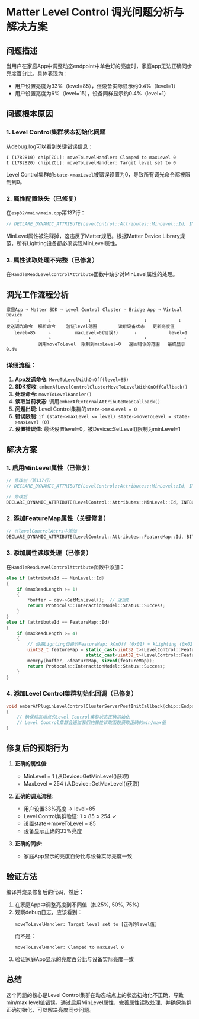 # Matter Level Control 调光问题分析与解决方案

## 问题描述
当用户在家庭App中调整动态endpoint中单色灯的亮度时，家庭app无法正确同步亮度百分比。具体表现为：
- 用户设置亮度为33%（level=85），但设备实际显示约0.4%（level=1）
- 用户设置亮度为6%（level=15），设备同样显示约0.4%（level=1）

## 问题根本原因

### 1. Level Control集群状态初始化问题
从debug.log可以看到关键错误信息：
```
I (1782810) chip[ZCL]: moveToLevelHandler: Clamped to maxLevel 0
I (1782820) chip[ZCL]: moveToLevelHandler: Target level set to 0
```

Level Control集群的`state->maxLevel`被错误设置为0，导致所有调光命令都被限制到0。

### 2. 属性配置缺失（已修复）
在`esp32/main/main.cpp`第137行：
```cpp
// DECLARE_DYNAMIC_ATTRIBUTE(LevelControl::Attributes::MinLevel::Id, INT8U, 1, 0),  /* min level */
```
MinLevel属性被注释掉，这违反了Matter规范。根据Matter Device Library规范，所有Lighting设备都必须实现MinLevel属性。

### 3. 属性读取处理不完整（已修复）
在`HandleReadLevelControlAttribute`函数中缺少对MinLevel属性的处理。

## 调光工作流程分析

```
家庭App → Matter SDK → Level Control Cluster → Bridge App → Virtual Device
    ↓           ↓              ↓                    ↓            ↓
发送调光命令  解析命令    验证level范围        读取设备状态   更新亮度值
   level=85     ↓         maxLevel=0(错误!)      ↓            level=1
                ↓              ↓                    ↓              ↓
            调用moveToLevel  限制到maxLevel=0   返回错误的范围   最终显示0.4%
```

### 详细流程：
1. **App发送命令**: `MoveToLevelWithOnOff(level=85)`
2. **SDK接收**: `emberAfLevelControlClusterMoveToLevelWithOnOffCallback()`
3. **处理命令**: `moveToLevelHandler()` 
4. **读取当前状态**: 调用`emberAfExternalAttributeReadCallback()`
5. **问题出现**: Level Control集群的`state->maxLevel = 0`
6. **错误限制**: `if (state->maxLevel <= level) state->moveToLevel = state->maxLevel (0)`
7. **设置错误值**: 最终设置level=0，被Device::SetLevel()限制为minLevel=1

## 解决方案

### 1. 启用MinLevel属性（已修复）
```cpp
// 修改前（第137行）
// DECLARE_DYNAMIC_ATTRIBUTE(LevelControl::Attributes::MinLevel::Id, INT8U, 1, 0),

// 修改后
DECLARE_DYNAMIC_ATTRIBUTE(LevelControl::Attributes::MinLevel::Id, INT8U, 1, 0),
```

### 2. 添加FeatureMap属性（关键修复）
```cpp
// 在levelControlAttrs中添加
DECLARE_DYNAMIC_ATTRIBUTE(LevelControl::Attributes::FeatureMap::Id, BITMAP32, 4, 0),
```

### 3. 添加属性读取处理（已修复）
在`HandleReadLevelControlAttribute`函数中添加：
```cpp
else if (attributeId == MinLevel::Id)
{
    if (maxReadLength >= 1)
    {
        *buffer = dev->GetMinLevel();  // 返回1
        return Protocols::InteractionModel::Status::Success;
    }
}
else if (attributeId == FeatureMap::Id)
{
    if (maxReadLength >= 4)
    {
        // 设置Lighting设备的FeatureMap: kOnOff (0x01) + kLighting (0x02) = 0x03
        uint32_t featureMap = static_cast<uint32_t>(LevelControl::Feature::kOnOff) |
                              static_cast<uint32_t>(LevelControl::Feature::kLighting);
        memcpy(buffer, &featureMap, sizeof(featureMap));
        return Protocols::InteractionModel::Status::Success;
    }
}
```

### 4. 添加Level Control集群初始化回调（已修复）
```cpp
void emberAfPluginLevelControlClusterServerPostInitCallback(chip::EndpointId endpoint)
{
    // 确保动态端点的Level Control集群状态正确初始化
    // Level Control集群会通过我们的属性读取函数获取正确的min/max值
}
```

## 修复后的预期行为

1. **正确的属性值**:
   - MinLevel = 1 (从Device::GetMinLevel()获取)
   - MaxLevel = 254 (从Device::GetMaxLevel()获取)

2. **正确的调光流程**:
   - 用户设置33%亮度 → level=85
   - Level Control集群验证: 1 ≤ 85 ≤ 254 ✓
   - 设置state->moveToLevel = 85
   - 设备显示正确的33%亮度

3. **正确的同步**:
   - 家庭App显示的亮度百分比与设备实际亮度一致

## 验证方法

编译并烧录修复后的代码，然后：
1. 在家庭App中调整亮度到不同值（如25%, 50%, 75%）
2. 观察debug日志，应该看到：
   ```
   moveToLevelHandler: Target level set to [正确的level值]
   ```
   而不是：
   ```
   moveToLevelHandler: Clamped to maxLevel 0
   ```
3. 验证家庭App显示的亮度百分比与设备实际亮度一致

## 总结

这个问题的核心是Level Control集群在动态端点上的状态初始化不正确，导致min/max level值错误。通过启用MinLevel属性、完善属性读取处理、并确保集群正确初始化，可以解决亮度同步问题。
